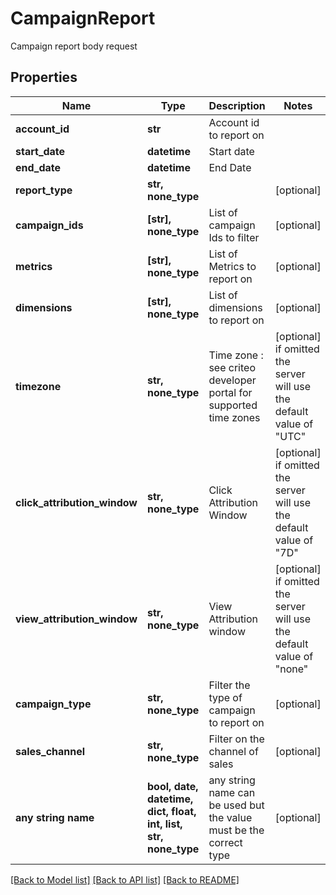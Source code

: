 # CampaignReport

Campaign report body request

## Properties
Name | Type | Description | Notes
------------ | ------------- | ------------- | -------------
**account_id** | **str** | Account id to report on | 
**start_date** | **datetime** | Start date | 
**end_date** | **datetime** | End Date | 
**report_type** | **str, none_type** |  | [optional] 
**campaign_ids** | **[str], none_type** | List of campaign Ids to filter | [optional] 
**metrics** | **[str], none_type** | List of Metrics to report on | [optional] 
**dimensions** | **[str], none_type** | List of dimensions to report on | [optional] 
**timezone** | **str, none_type** | Time zone : see criteo developer portal for supported time zones | [optional]  if omitted the server will use the default value of "UTC"
**click_attribution_window** | **str, none_type** | Click Attribution Window | [optional]  if omitted the server will use the default value of "7D"
**view_attribution_window** | **str, none_type** | View Attribution window | [optional]  if omitted the server will use the default value of "none"
**campaign_type** | **str, none_type** | Filter the type of campaign to report on | [optional] 
**sales_channel** | **str, none_type** | Filter on the channel of sales | [optional] 
**any string name** | **bool, date, datetime, dict, float, int, list, str, none_type** | any string name can be used but the value must be the correct type | [optional]

[[Back to Model list]](../README.md#documentation-for-models) [[Back to API list]](../README.md#documentation-for-api-endpoints) [[Back to README]](../README.md)


